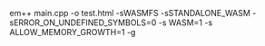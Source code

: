 em++ main.cpp -o test.html -sWASMFS -sSTANDALONE_WASM -sERROR_ON_UNDEFINED_SYMBOLS=0 -s WASM=1 -s ALLOW_MEMORY_GROWTH=1 -g
